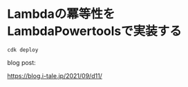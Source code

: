 # Lambdaの冪等性をLambdaPowertoolsで実装する

```
cdk deploy
```

blog post:

https://blog.i-tale.jp/2021/09/d11/
